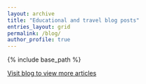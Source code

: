 ```yaml
---
layout: archive
title: "Educational and travel blog posts"
entries_layout: grid
permalink: /blog/
author_profile: true
---
```


{% include base_path %}

<div id="retainable-rss-embed" 
data-rss="https://medium.com/feed/@kkrao, https://medium.com/feed/bicycletouring"
data-maxcols="3" 
data-layout="grid" 
data-poststyle="inline" 
data-readmore="Read the rest" 
data-buttonclass="btn btn-primary" 
data-offset="-100"></div>

<script src="https://www.retainable.io/assets/retainable/rss-embed/retainable-rss-embed.js"></script>

<a href="https://medium.com/@kkrao" target="_blank">Visit blog to view more articles</a>
